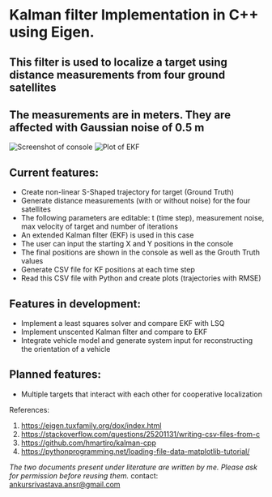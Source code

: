 # Kalman filter Implementation in C++ using Eigen. 

## This filter is used to localize a target using distance measurements from four ground satellites
## The measurements are in meters. They are affected with Gaussian noise of 0.5 m

![Screenshot of console](https://i.imgur.com/VipKiis.png?1raw=true "Screenshot of console")
![Plot of EKF](https://i.imgur.com/nx9mBze.png "Plot of EKF")
## Current features:
- Create non-linear S-Shaped trajectory for target (Ground Truth)
- Generate distance measurements (with or without noise) for the four satellites
- The following parameters are editable: t (time step), measurement noise, max velocity of target and number of iterations
- An extended Kalman filter (EKF) is used in this case
- The user can input the starting X and Y positions in the console
- The final positions are shown in the console as well as the Grouth Truth values
- Generate CSV file for KF positions at each time step 
- Read this CSV file with Python and create plots (trajectories with RMSE) 

## Features in development:
- Implement a least squares solver and compare EKF with LSQ 
- Implement unscented Kalman filter and compare to EKF 
- Integrate vehicle model and generate system input for reconstructing the orientation of a vehicle 

## Planned features:
- Multiple targets that interact with each other for cooperative localization


References:
1. https://eigen.tuxfamily.org/dox/index.html
2. https://stackoverflow.com/questions/25201131/writing-csv-files-from-c
3. https://github.com/hmartiro/kalman-cpp
4. https://pythonprogramming.net/loading-file-data-matplotlib-tutorial/

*The two documents present under literature are written by me. Please ask for permission before reusing them.*
contact: ankursrivastava.ansr@gmail.com 
